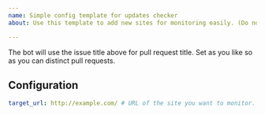```yaml
---
name: Simple config template for updates checker
about: Use this template to add new sites for monitoring easily. (Do not use this for reporting issue.)

---
```


The bot will use the issue title above for pull request title.
Set as you like so as you can distinct pull requests.

## Configuration

```yaml
target_url: http://example.com/ # URL of the site you want to monitor.
```
